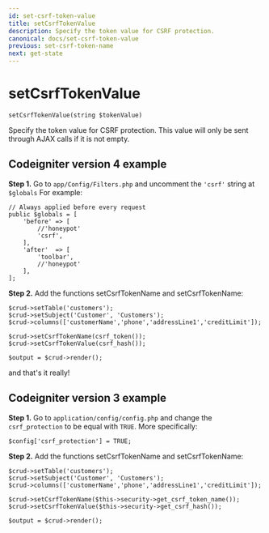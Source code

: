 ```yaml
---
id: set-csrf-token-value
title: setCsrfTokenValue
description: Specify the token value for CSRF protection. 
canonical: docs/set-csrf-token-value
previous: set-csrf-token-name
next: get-state
---
```


# setCsrfTokenValue

<pre><code class="language-php">setCsrfTokenValue(string $tokenValue)</code></pre>
Specify the token value for CSRF protection. This value will only be sent through AJAX calls if it is not empty.

<h2>Codeigniter version 4 example</h2>

<strong>Step 1.</strong> Go to <code>app/Config/Filters.php</code> and uncomment the <code>'csrf'</code> string at <code>$globals</code> For example:

<pre><code class="language-php">// Always applied before every request
public $globals = [
	'before' => [
		//'honeypot'
		'csrf',
	],
	'after'  => [
		'toolbar',
		//'honeypot'
	],
];</code></pre>

<strong>Step 2.</strong> Add the functions setCsrfTokenName and setCsrfTokenName:

<pre><code class="language-php">$crud-&gt;setTable('customers');
$crud-&gt;setSubject('Customer', 'Customers');
$crud-&gt;columns(['customerName','phone','addressLine1','creditLimit']);

$crud-&gt;setCsrfTokenName(csrf_token());
$crud-&gt;setCsrfTokenValue(csrf_hash());

$output = $crud-&gt;render();</code></pre>

and that's it really!

<h2>Codeigniter version 3 example</h2>

<strong>Step 1.</strong> Go to <code>application/config/config.php</code> and change the <code>csrf_protection</code> to be equal with <code>TRUE</code>. More specifically:
<pre><code class="language-php">$config['csrf_protection'] = TRUE;</code></pre>
<strong>Step 2.</strong> Add the functions setCsrfTokenName and setCsrfTokenName:
<pre><code class="language-php">$crud-&gt;setTable('customers');
$crud-&gt;setSubject('Customer', 'Customers');
$crud-&gt;columns(['customerName','phone','addressLine1','creditLimit']);

$crud-&gt;setCsrfTokenName($this-&gt;security-&gt;get_csrf_token_name());
$crud-&gt;setCsrfTokenValue($this-&gt;security-&gt;get_csrf_hash());

$output = $crud-&gt;render();</code></pre>
